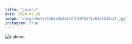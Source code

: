```yaml
---
title: "calmac"
date: 2020-07-26
image: "/img/photo/61623da44e72fc10f8371361c61d4c3f.jpg"
instagram: true
---
```


![calmac](/img/photo/61623da44e72fc10f8371361c61d4c3f.jpg)
